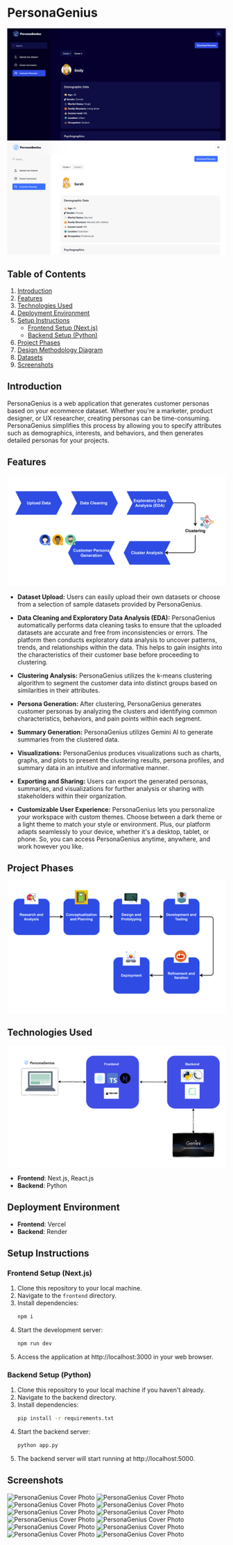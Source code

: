 ﻿# PersonaGenius

![PersonaGenius Cover Photo](frontend/public/assets/preview.png)
![PersonaGenius Cover Photo](frontend/public/assets/previewlight.png)

## Table of Contents
1. [Introduction](#introduction)
2. [Features](#features)
3. [Technologies Used](#technologies-used)
4. [Deployment Environment](#deployment-environment)
5. [Setup Instructions](#setup-instructions)
   - [Frontend Setup (Next.js)](#frontend-setup-nextjs)
   - [Backend Setup (Python)](#backend-setup-python)
6. [Project Phases](#project-phases)
7. [Design Methodology Diagram](#design-methodology-diagram)
8. [Datasets](#datasets)
9. [Screenshots](#screenshots)

## Introduction
PersonaGenius is a web application that generates customer personas based on your ecommerce dataset. Whether you're a marketer, product designer, or UX researcher, creating personas can be time-consuming. PersonaGenius simplifies this process by allowing you to specify attributes such as demographics, interests, and behaviors, and then generates detailed personas for your projects.

## Features

![PersonaGenius Cover Photo](frontend/public/assets/functionalities.png)

- **Dataset Upload:**
Users can easily upload their own datasets or choose from a selection of sample datasets provided by PersonaGenius.

- **Data Cleaning and Exploratory Data Analysis (EDA):**
PersonaGenius automatically performs data cleaning tasks to ensure that the uploaded datasets are accurate and free from inconsistencies or errors. The platform then conducts exploratory data analysis to uncover patterns, trends, and relationships within the data. This helps to gain insights into the characteristics of their customer base before proceeding to clustering.

- **Clustering Analysis:**
PersonaGenius utilizes the k-means clustering algorithm to segment the customer data into distinct groups based on similarities in their attributes.

- **Persona Generation:**
After clustering, PersonaGenius generates customer personas by analyzing the clusters and identifying common characteristics, behaviors, and pain points within each segment.

- **Summary Generation:**
PersonaGenius utilizes Gemini AI to generate summaries from the clustered data.

- **Visualizations:**
PersonaGenius produces visualizations such as charts, graphs, and plots to present the clustering results, persona profiles, and summary data in an intuitive and informative manner.

- **Exporting and Sharing:**
Users can export the generated personas, summaries, and visualizations for further analysis or sharing with stakeholders within their organization.

- **Customizable User Experience:**
PersonaGenius lets you personalize your workspace with custom themes. Choose between a dark theme or a light theme to match your style or environment. Plus, our platform adapts seamlessly to your device, whether it's a desktop, tablet, or phone. So, you can access PersonaGenius anytime, anywhere, and work however you like.

## Project Phases
![PersonaGenius Cover Photo](frontend/public/assets/phases.png)

## Technologies Used
![PersonaGenius Cover Photo](frontend/public/assets/arch.png)

- **Frontend**: Next.js, React.js
- **Backend**: Python
  
## Deployment Environment
- **Frontend**: Vercel
- **Backend**: Render

## Setup Instructions

### Frontend Setup (Next.js)
1. Clone this repository to your local machine.
2. Navigate to the `frontend` directory.
3. Install dependencies:
   ```bash
   npm i
4. Start the development server: 
   ```bash
   npm run dev
5. Access the application at http://localhost:3000 in your web browser.

### Backend Setup (Python)
1. Clone this repository to your local machine if you haven't already.
2. Navigate to the backend directory.
3. Install dependencies:
    ```bash
    pip install -r requirements.txt
4. Start the backend server:
    ```bash
    python app.py
5. The backend server will start running at http://localhost:5000.

## Screenshots
![PersonaGenius Cover Photo](frontend/public/assets/demo/1.png)
![PersonaGenius Cover Photo](frontend/public/assets/demo/2.png)
![PersonaGenius Cover Photo](frontend/public/assets/demo/3.png)
![PersonaGenius Cover Photo](frontend/public/assets/demo/4.png)
![PersonaGenius Cover Photo](frontend/public/assets/demo/5.png)
![PersonaGenius Cover Photo](frontend/public/assets/demo/6.png)
![PersonaGenius Cover Photo](frontend/public/assets/demo/7.png)
![PersonaGenius Cover Photo](frontend/public/assets/demo/8.png)
![PersonaGenius Cover Photo](frontend/public/assets/demo/9.png)
![PersonaGenius Cover Photo](frontend/public/assets/demo/10.png)
![PersonaGenius Cover Photo](frontend/public/assets/demo/11.png)
![PersonaGenius Cover Photo](frontend/public/assets/demo/12.png)
